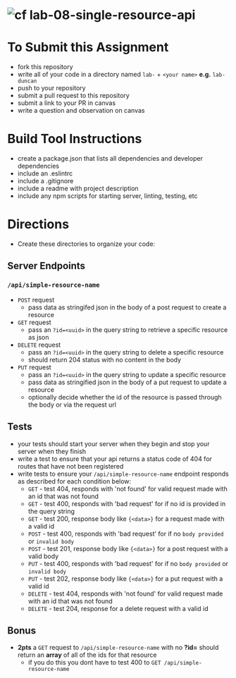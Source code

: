![cf](https://i.imgur.com/7v5ASc8.png) lab-08-single-resource-api
=====

# To Submit this Assignment
  * fork this repository
  * write all of your code in a directory named `lab-` + `<your name>` **e.g.** `lab-duncan`
  * push to your repository
  * submit a pull request to this repository
  * submit a link to your PR in canvas
  * write a question and observation on canvas

# Build Tool Instructions
* create a package.json that lists all dependencies and developer dependencies
* include an .eslintrc
* include a .gitignore
* include a readme with project description
* include any npm scripts for starting server, linting, testing, etc

# Directions
* Create these directories to organize your code:
 <!-- * lib done -->
 <!-- * model done -->
 <!-- * test done -->
<!-- * Create a HTTP Server using the http module done -->
<!-- * Create a Object Constructor that creates a _simple resource_ with at least 3 properties done -->
 <!-- * An `id` property that is set to a unique **node-uuid** id is required done -->
 <!-- * Also include two other properties of your choice (like name, creationDate, etc.) done -->
<!-- * Create a body parser to parse the json in the body of `POST` and `PUT` requests done -->
<!-- * Create a url parser that uses nodes `url` and `querystring` modules parse the request url done -->
<!-- * Create a Router Constructor that manages requests to `GET`, `POST`, `PUT`, and `DELETE` requests done -->
<!-- * Create a route for doing `CREATE`, `READ`, and `DELETE` operations on your _simple resource_  done -->
<!-- * Create a storage module that will store resources by their type and id done -->

## Server Endpoints
### `/api/simple-resource-name`
* `POST` request
  * pass data as stringifed json in the body of a post request to create a resource
* `GET` request
  * pass an `?id=<uuid>` in the query string to retrieve a specific resource as json
* `DELETE` request
  * pass an `?id=<uuid>` in the query string to delete a specific resource
  * should return 204 status with no content in the body
* `PUT` request
  * pass an `?id=<uuid>` in the query string to update a specific resource
  * pass data as stringified json in the body of a put request to update a resource
  * optionally decide whether the id of the resource is passed through the body or via the request url

## Tests
* your tests should start your server when they begin and stop your server when they finish
* write a test to ensure that your api returns a status code of 404 for routes that have not been registered
* write tests to ensure your `/api/simple-resource-name` endpoint responds as described for each condition below:
  * `GET` - test 404, responds with 'not found' for valid request made with an id that was not found
  * `GET` - test 400, responds with 'bad request' for if no id is provided in the query string
  * `GET` - test 200, response body like `{<data>}` for a request made with a valid id
  * `POST` - test 400, responds with 'bad request' for if no `body provided` or `invalid body`
  * `POST` - test 201, response body like  `{<data>}` for a post request with a valid body
  * `PUT` - test 400, responds with 'bad request' for if no `body provided` or `invalid body`
  * `PUT` - test 202, response body like  `{<data>}` for a put request with a valid  id
  * `DELETE` - test 404, responds with 'not found' for valid request made with an id that was not found
  * `DELETE` - test 204, response for a delete request with a valid id


## Bonus
* **2pts** a `GET` request to `/api/simple-resource-name` with no **?id=** should return an **array** of all of the ids for that resource
  * if you do this you dont have to test 400 to `GET /api/simple-resource-name`
